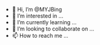 - 👋 Hi, I’m @MYJBing
- 👀 I’m interested in ...
- 🌱 I’m currently learning ...
- 💞️ I’m looking to collaborate on ...
- 📫 How to reach me ...

<!---
MYJBing/MYJBing is a ✨ special ✨ repository because its `README.md` (this file) appears on your GitHub profile.
You can click the Preview link to take a look at your changes.
--->
